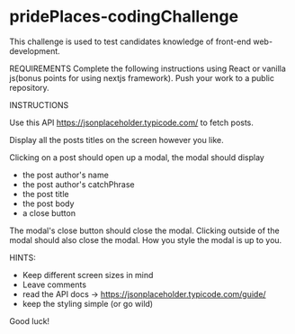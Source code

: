 # pridePlaces-codingChallenge

This challenge is used to test candidates knowledge of front-end web-development. 

REQUIREMENTS
Complete the following instructions using React or vanilla js(bonus points for using nextjs framework).
Push your work to a public repository.

INSTRUCTIONS 

Use this API
https://jsonplaceholder.typicode.com/
to fetch posts.

Display all the posts titles on the screen however you like.

Clicking on a post should open up a modal, the modal should display
- the post author's name
- the post author's catchPhrase
- the post title
- the post body
- a close button

The modal's close button should close the modal. 
Clicking outside of the modal should also close the modal. 
How you style the modal is up to you. 

HINTS: 
- Keep different screen sizes in mind 
- Leave comments 
- read the API docs -> https://jsonplaceholder.typicode.com/guide/
- keep the styling simple (or go wild)

Good luck!
